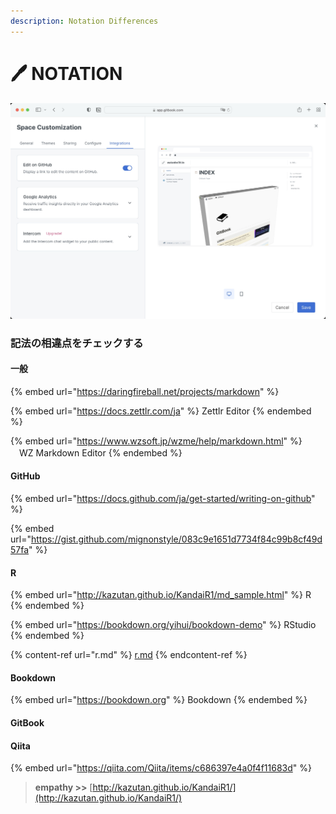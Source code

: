 ```yaml
---
description: Notation Differences
---
```


# 🖊 NOTATION

![Edit on GitHub](.gitbook/assets/editongithub.jpg)

### 記法の相違点をチェックする



#### 一般

{% embed url="https://daringfireball.net/projects/markdown" %}

{% embed url="https://docs.zettlr.com/ja" %}
Zettlr Editor
{% endembed %}

{% embed url="https://www.wzsoft.jp/wzme/help/markdown.html" %}
　WZ Markdown Editor
{% endembed %}







#### GitHub

{% embed url="https://docs.github.com/ja/get-started/writing-on-github" %}

{% embed url="https://gist.github.com/mignonstyle/083c9e1651d7734f84c99b8cf49d57fa" %}

#### R

{% embed url="http://kazutan.github.io/KandaiR1/md_sample.html" %}
R
{% endembed %}

{% embed url="https://bookdown.org/yihui/bookdown-demo" %}
RStudio
{% endembed %}

{% content-ref url="r.md" %}
[r.md](r.md)
{% endcontent-ref %}

#### Bookdown

{% embed url="https://bookdown.org" %}
Bookdown
{% endembed %}

#### GitBook









#### Qiita

{% embed url="https://qiita.com/Qiita/items/c686397e4a0f4f11683d" %}





> **empathy >>** [http://kazutan.github.io/KandaiR1/](http://kazutan.github.io/KandaiR1/)
